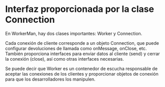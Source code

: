 # Interfaz proporcionada por la clase Connection

En WorkerMan, hay dos clases importantes: Worker y Connection.

Cada conexión de cliente corresponde a un objeto Connection, que puede configurar devoluciones de llamada como onMessage, onClose, etc. También proporciona interfaces para enviar datos al cliente (send) y cerrar la conexión (close), así como otras interfaces necesarias.

Se puede decir que Worker es un contenedor de escucha responsable de aceptar las conexiones de los clientes y proporcionar objetos de conexión para que los desarrolladores los manipulen.
